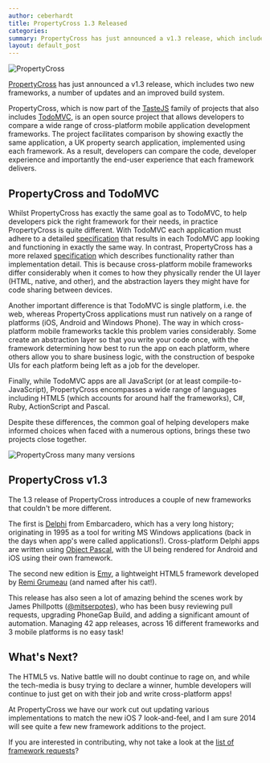 ```yaml
---
author: ceberhardt
title: PropertyCross 1.3 Released
categories: 
summary: PropertyCross has just announced a v1.3 release, which includes two new frameworks, a number of updates and an improved build system.
layout: default_post
---
```


![PropertyCross](http://i.imgur.com/boioGZn.png)

[PropertyCross](http://propertycross.com) has just announced a v1.3 release, which includes two new frameworks, a number of updates and an improved build system.

PropertyCross, which is now part of the [TasteJS](http://tastejs.com/) family of projects that also includes [TodoMVC](http://todomvc.com/), is an open source project that allows developers to compare a wide range of cross-platform mobile application development frameworks. The project facilitates comparison by showing exactly the same application, a UK property search application, implemented using each framework. As a result, developers can compare the code, developer experience and importantly the end-user experience that each framework delivers.

## PropertyCross and TodoMVC

Whilst PropertyCross has exactly the same goal as to TodoMVC, to help developers pick the right framework for their needs, in practice PropertyCross is quite different. With TodoMVC each application must adhere to a detailed [specification](https://github.com/tastejs/todomvc/blob/gh-pages/app-spec.md) that results in each TodoMVC app looking and functioning in exactly the same way. In contrast, PropertyCross has a more relaxed [specification](https://github.com/tastejs/PropertyCross/tree/master/specification) which describes functionality rather than implementation detail. This is because cross-platform mobile frameworks differ considerably when it comes to how they physically render the UI layer (HTML, native, and other), and the abstraction layers they might have for code sharing between devices.

Another important difference is that TodoMVC is single platform, i.e. the web, whereas PropertyCross applications must run natively on a range of platforms (iOS, Android and Windows Phone). The way in which cross-platform mobile frameworks tackle this problem varies considerably. Some create an abstraction layer so that you write your code once, with the framework determining how best to run the app on each platform, where others allow you to share business logic, with the construction of bespoke UIs for each platform being left as a job for the developer.

Finally, while TodoMVC apps are all JavaScript (or at least compile-to-JavaScript), PropertyCross encompasses a wide range of languages including HTML5 (which accounts for around half the frameworks), C#, Ruby, ActionScript and Pascal.

Despite these differences, the common goal of helping developers make informed choices when faced with a numerous options, brings these two projects close together. 

![PropertyCross many many versions](http://i.imgur.com/pkwJm3o.png)

## PropertyCross v1.3

The 1.3 release of PropertyCross introduces a couple of new frameworks that couldn't be more different.

The first is [Delphi](http://propertycross.com/delphi/) from Embarcadero, which has a very long history; originating in 1995 as a tool for writing MS Windows applications (back in the days when app's were called applications!). Cross-platform Delphi apps are written using [Object Pascal](http://en.wikipedia.org/wiki/Object_Pascal), with the UI being rendered for Android and iOS using their own framework. 

The second new edition is [Emy](http://propertycross.com/emy/), a lightweight HTML5 framework developed by [Remi Grumeau](https://github.com/remi-grumeau) (and named after his cat!).

This release has also seen a lot of amazing behind the scenes work by James Phillpotts ([@mitserpotes](https://twitter.com/misterpotes)), who has been busy reviewing pull requests, upgrading PhoneGap Build, and adding a significant amount of automation. Managing 42 app releases, across 16 different frameworks and 3 mobile platforms is no easy task!  

## What's Next?

The HTML5 vs. Native battle will no doubt continue to rage on, and while the tech-media is busy trying to declare a winner, humble developers will continue to just get on with their job and write cross-platform apps!

At PropertyCross we have our work cut out updating various implementations to match the new iOS 7 look-and-feel, and I am sure 2014 will see quite a few new framework additions to the project.

If you are interested in contributing, why not take a look at the [list of framework requests](https://github.com/tastejs/PropertyCross/issues?labels=Framework+Request&page=1&state=open)?




 




